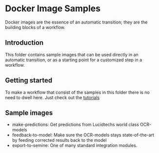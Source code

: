 # Docker Image Samples
Docker images are the essence of an automatic transition;
they are the building blocks of a workflow.


## Introduction
This folder contains sample images that can be used directly in an automatic transition, 
or as a starting point for a customized step in a workflow.


## Getting started
To make a workflow that consist of the samples in this folder 
there is no need to dwell here. Just check out the 
[tutorials](https://github.com/LucidtechAI/las-docs/tree/master/tutorials/README.md)

## Sample images
* make-predictions: Get predictions from Lucidtechs world class OCR-models
* feedback-to-model: Make sure the OCR-models stays state-of-the-art by feeding corrected results back to the model 
* export-to-semine: One of many standard integration modules. 
